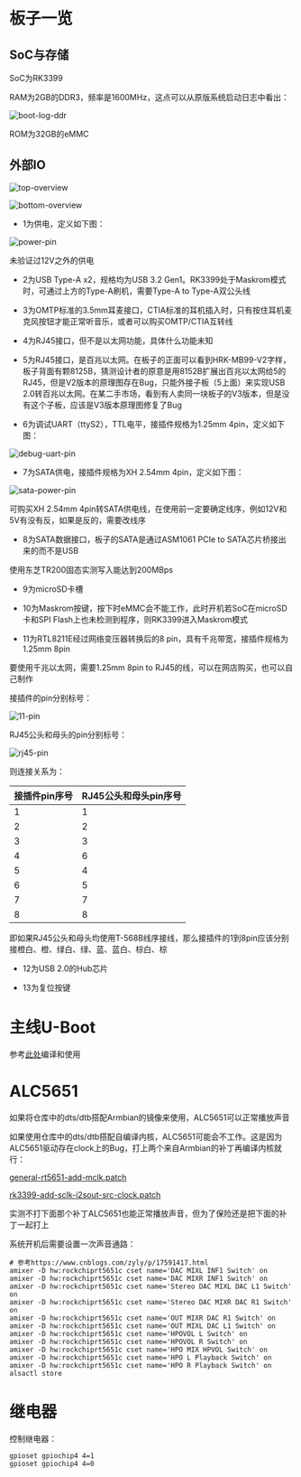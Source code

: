 # 板子一览

## SoC与存储

SoC为RK3399

RAM为2GB的DDR3，频率是1600MHz，这点可以从原版系统启动日志中看出：

![boot-log-ddr](pictures/boot-log-ddr.png)

ROM为32GB的eMMC

## 外部IO

![top-overview](pictures/top-overview.jpg)

![bottom-overview](pictures/bottom-overview.jpg)

- 1为供电，定义如下图：

![power-pin](pictures/power-pin.jpg)

未验证过12V之外的供电

- 2为USB Type-A x2，规格均为USB 3.2 Gen1。RK3399处于Maskrom模式时，可通过上方的Type-A刷机，需要Type-A to Type-A双公头线

- 3为OMTP标准的3.5mm耳麦接口，CTIA标准的耳机插入时，只有按住耳机麦克风按钮才能正常听音乐，或者可以购买OMTP/CTIA互转线

- 4为RJ45接口，但不是以太网功能，具体什么功能未知

- 5为RJ45接口，是百兆以太网。在板子的正面可以看到HRK-MB99-V2字样，板子背面有颗8125B，猜测设计者的原意是用8152B扩展出百兆以太网给5的RJ45，但是V2版本的原理图存在Bug，只能外接子板（5上面）来实现USB 2.0转百兆以太网。在某二手市场，看到有人卖同一块板子的V3版本，但是没有这个子板，应该是V3版本原理图修复了Bug

- 6为调试UART（ttyS2），TTL电平，接插件规格为1.25mm 4pin，定义如下图：

![debug-uart-pin](pictures/debug-uart-pin.png)

- 7为SATA供电，接插件规格为XH 2.54mm 4pin，定义如下图：

![sata-power-pin](pictures/sata-power-pin.png)

可购买XH 2.54mm 4pin转SATA供电线，在使用前一定要确定线序，例如12V和5V有没有反，如果是反的，需要改线序

- 8为SATA数据接口，板子的SATA是通过ASM1061 PCIe to SATA芯片桥接出来的而不是USB

使用东芝TR200固态实测写入能达到200MBps

- 9为microSD卡槽

- 10为Maskrom按键，按下时eMMC会不能工作，此时开机若SoC在microSD卡和SPI Flash上也未检测到程序，则RK3399进入Maskrom模式

- 11为RTL8211E经过网络变压器转换后的8 pin，具有千兆带宽，接插件规格为1.25mm 8pin

要使用千兆以太网，需要1.25mm 8pin to RJ45的线，可以在网店购买，也可以自己制作

接插件的pin分别标号：

![11-pin](pictures/11-pin.png)

RJ45公头和母头的pin分别标号：

![rj45-pin](pictures/rj45-pin.png)

则连接关系为：

|接插件pin序号|RJ45公头和母头pin序号|
|--|--|
|1|1|
|2|2|
|3|3|
|4|6|
|5|4|
|6|5|
|7|7|
|8|8|

即如果RJ45公头和母头均使用T-568B线序接线，那么接插件的1到8pin应该分别接橙白、橙、绿白、绿、蓝、蓝白、棕白、棕

- 12为USB 2.0的Hub芯片

- 13为复位按键

# 主线U-Boot

参考[此处](https://github.com/retro98boy/tiannuo-tn3399-v3-linux)编译和使用

# ALC5651

如果将仓库中的dts/dtb搭配Armbian的镜像来使用，ALC5651可以正常播放声音

如果使用仓库中的dts/dtb搭配自编译内核，ALC5651可能会不工作。这是因为ALC5651驱动存在clock上的Bug，打上两个来自Armbian的补丁再编译内核就行：

[general-rt5651-add-mclk.patch](https://github.com/armbian/build/blob/main/patch/kernel/archive/rockchip64-6.6/general-rt5651-add-mclk.patch)

[rk3399-add-sclk-i2sout-src-clock.patch](https://github.com/armbian/build/blob/main/patch/kernel/archive/rockchip64-6.6/rk3399-add-sclk-i2sout-src-clock.patch)

实测不打下面那个补丁ALC5651也能正常播放声音，但为了保险还是把下面的补丁一起打上

系统开机后需要设置一次声音通路：

```
# 参考https://www.cnblogs.com/zyly/p/17591417.html
amixer -D hw:rockchiprt5651c cset name='DAC MIXL INF1 Switch' on
amixer -D hw:rockchiprt5651c cset name='DAC MIXR INF1 Switch' on
amixer -D hw:rockchiprt5651c cset name='Stereo DAC MIXL DAC L1 Switch' on
amixer -D hw:rockchiprt5651c cset name='Stereo DAC MIXR DAC R1 Switch' on
amixer -D hw:rockchiprt5651c cset name='OUT MIXR DAC R1 Switch' on
amixer -D hw:rockchiprt5651c cset name='OUT MIXL DAC L1 Switch' on
amixer -D hw:rockchiprt5651c cset name='HPOVOL L Switch' on
amixer -D hw:rockchiprt5651c cset name='HPOVOL R Switch' on
amixer -D hw:rockchiprt5651c cset name='HPO MIX HPVOL Switch' on
amixer -D hw:rockchiprt5651c cset name='HPO L Playback Switch' on
amixer -D hw:rockchiprt5651c cset name='HPO R Playback Switch' on
alsactl store
```

# 继电器

控制继电器：

```
gpioset gpiochip4 4=1
gpioset gpiochip4 4=0
```
